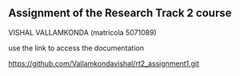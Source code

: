 ## Assignment of the Research Track 2 course 
 VISHAL VALLAMKONDA (matricola 5071089)

use the link to access the documentation

https://github.com/Vallamkondavishal/rt2_assignment1.git